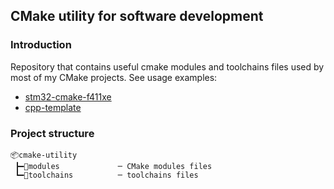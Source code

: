 ## CMake utility for software development

### Introduction
Repository that contains useful cmake modules and toolchains files used by most of my CMake projects.
See usage examples:
 - [stm32-cmake-f411xe](https://github.com/gembcior/stm32-cmake-f411xe)
 - [cpp-template](https://github.com/gembcior/cpp-template)

### Project structure
```
📦cmake-utility
 ┣━📂modules             ─ CMake modules files
 ┗━📂toolchains          ─ toolchains files
```
